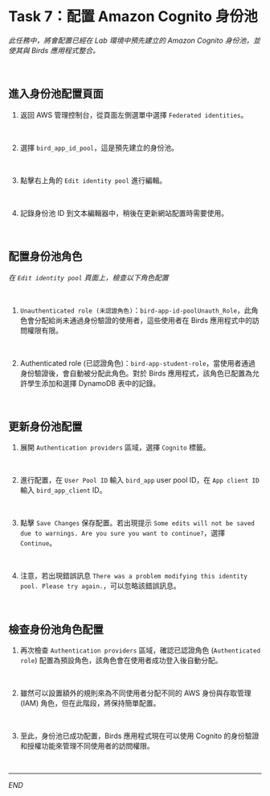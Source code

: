 # Task 7：配置 Amazon Cognito 身份池

_此任務中，將會配置已經在 Lab 環境中預先建立的 Amazon Cognito 身份池，並使其與 Birds 應用程式整合。_

<br>

## 進入身份池配置頁面

1. 返回 AWS 管理控制台，從頁面左側選單中選擇 `Federated identities`。

<br>

2. 選擇 `bird_app_id_pool`，這是預先建立的身份池。

<br>

3. 點擊右上角的 `Edit identity pool` 進行編輯。

<br>

4. 記錄身份池 ID 到文本編輯器中，稍後在更新網站配置時需要使用。

<br>

## 配置身份池角色

_在 `Edit identity pool` 頁面上，檢查以下角色配置_

<br>

1. `Unauthenticated role (未認證角色)`：`bird-app-id-poolUnauth_Role`，此角色會分配給尚未通過身份驗證的使用者，這些使用者在 Birds 應用程式中的訪問權限有限。

<br>

2. Authenticated role (已認證角色)：`bird-app-student-role`，當使用者通過身份驗證後，會自動被分配此角色。對於 Birds 應用程式，該角色已配置為允許學生添加和選擇 DynamoDB 表中的記錄。

<br>

## 更新身份池配置

1. 展開 `Authentication providers` 區域，選擇 `Cognito` 標籤。

<br>

2. 進行配置，在 `User Pool ID` 輸入 `bird_app` user pool ID，在 `App client ID` 輸入 `bird_app_client` ID。

<br>

3. 點擊 `Save Changes` 保存配置。若出現提示 `Some edits will not be saved due to warnings. Are you sure you want to continue?`，選擇 `Continue`。

<br>

4. 注意，若出現錯誤訊息 `There was a problem modifying this identity pool. Please try again.`，可以忽略該錯誤訊息。

<br>

## 檢查身份池角色配置

1. 再次檢查 `Authentication providers` 區域，確認已認證角色 (`Authenticated role`) 配置為預設角色，該角色會在使用者成功登入後自動分配。

<br>

2. 雖然可以設置額外的規則來為不同使用者分配不同的 AWS 身份與存取管理 (IAM) 角色，但在此階段，將保持簡單配置。

<br>

3. 至此，身份池已成功配置，Birds 應用程式現在可以使用 Cognito 的身份驗證和授權功能來管理不同使用者的訪問權限。

<br>

___

_END_